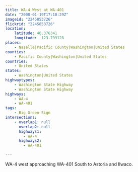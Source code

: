 ```yaml
---
title: WA-4 West at WA-401
date: "2008-01-19T17:10:29Z"
imageid: "2245853726"
flickrid: "2245853726"
location:
    latitude: 46.376341
    longitude: -123.799128
places:
    - Naselle|Pacific County|Washington|United States
counties:
    - Pacific County|Washington|United States
countries:
    - United States
states:
    - Washington|United States
highwaytypes:
    - Washington State Highway
    - Washington State Highway
highways:
    - WA-4
    - WA-401
tags:
    - Big Green Sign
intersections:
    - overlap1: null
      overlap2: null
      highways1:
        - WA-4
      highways2:
        - WA-401

---
```

WA-4 west approaching WA-401 South to Astoria and Ilwaco.